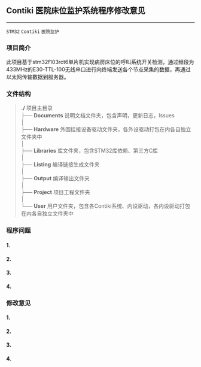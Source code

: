 ## Contiki 医院床位监护系统程序修改意见
----------------------------------------------------------------------------------------
`STM32` `Contiki` `医院监护`  


### 项目简介

此项目基于stm32f103rct6单片机实现病房床位的呼叫系统开关检测，通过频段为433MHz的E30-TTL-100无线串口进行向终端发送各个节点采集的数据，再通过以太网传输数据到服务器。


### 文件结构

>  **./**  项目主目录  
>  ├── **Documents**  说明文档文件夹，包含声明，更新日志，lssues  
>  │  
>  ├── **Hardware**   外围挂接设备驱动文件夹，各外设驱动打包在内各自独立文件夹中  
>  │  
>  ├── **Libraries**  库文件夹，包含STM32库依赖、第三方C库  
>  │  
>  ├── **Listing**    编译链接生成文件夹  
>  │  
>  ├── **Output**     编译输出文件夹  
>  │  
>  ├── **Project**    项目工程文件夹  
>  │  
>  └── **User**       用户文件夹，包含各Contiki系统、内设驱动，各内设驱动打包在内各自独立文件夹中  


### 程序问题
#### 1.
#### 2.
#### 3.
#### 4.

### 修改意见
#### 1.
#### 2.
#### 3.
#### 4.



